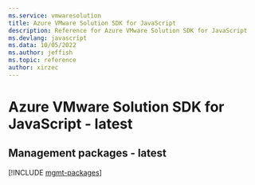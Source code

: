 ```yaml
---
ms.service: vmwaresolution
title: Azure VMware Solution SDK for JavaScript
description: Reference for Azure VMware Solution SDK for JavaScript
ms.devlang: javascript
ms.data: 10/05/2022
ms.author: jeffish
ms.topic: reference
author: xirzec
---
```

# Azure VMware Solution SDK for JavaScript - latest

## Management packages - latest
[!INCLUDE [mgmt-packages](vmware-solution-mgmt-index.md)]